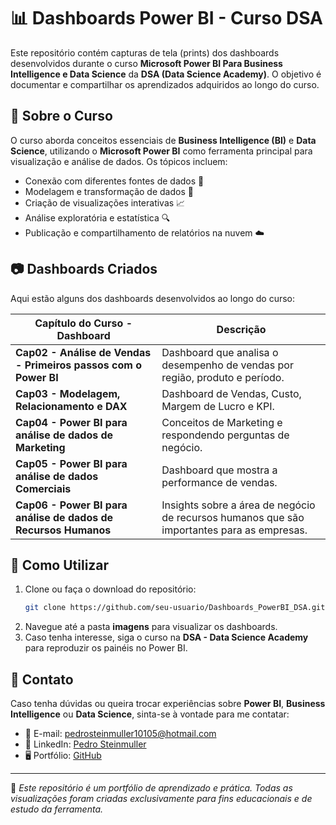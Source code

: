 # 📊 Dashboards Power BI - Curso DSA

Este repositório contém capturas de tela (prints) dos dashboards desenvolvidos durante o curso **Microsoft Power BI Para Business Intelligence e Data Science** da **DSA (Data Science Academy)**. O objetivo é documentar e compartilhar os aprendizados adquiridos ao longo do curso.

## 📌 Sobre o Curso
O curso aborda conceitos essenciais de **Business Intelligence (BI)** e **Data Science**, utilizando o **Microsoft Power BI** como ferramenta principal para visualização e análise de dados. Os tópicos incluem:

- Conexão com diferentes fontes de dados 📂
- Modelagem e transformação de dados 🔄
- Criação de visualizações interativas 📈
- Análise exploratória e estatística 🔍
- Publicação e compartilhamento de relatórios na nuvem ☁️

## 📷 Dashboards Criados
Aqui estão alguns dos dashboards desenvolvidos ao longo do curso:

| Capítulo do Curso - Dashboard | Descrição |
|-----------|-----------|
|**Cap02 - Análise de Vendas - Primeiros passos com o Power BI** | Dashboard que analisa o desempenho de vendas por região, produto e período. |
|**Cap03 - Modelagem, Relacionamento e DAX** | Dashboard de Vendas, Custo, Margem de Lucro e KPI. |
|**Cap04 - Power BI para análise de dados de Marketing** | Conceitos de Marketing e respondendo perguntas de negócio. |
|**Cap05 - Power BI para análise de dados Comerciais** | Dashboard que mostra a performance de vendas. |
|**Cap06 - Power BI para análise de dados de Recursos Humanos** | Insights sobre a área de negócio de recursos humanos que são importantes para as empresas. |


## 🚀 Como Utilizar
1. Clone ou faça o download do repositório:
   ```sh
   git clone https://github.com/seu-usuario/Dashboards_PowerBI_DSA.git
   ```
2. Navegue até a pasta **imagens** para visualizar os dashboards.
3. Caso tenha interesse, siga o curso na **DSA - Data Science Academy** para reproduzir os painéis no Power BI.

## 📢 Contato
Caso tenha dúvidas ou queira trocar experiências sobre **Power BI**, **Business Intelligence** ou **Data Science**, sinta-se à vontade para me contatar:

- 📧 E-mail: pedrosteinmuller10105@hotmail.com
- 💼 LinkedIn: [Pedro Steinmuller](https://www.linkedin.com/in/pedrosteinmuller)
- 🖥️ Portfólio: [GitHub](https://github.com/pedrosteinmuller)

---

🔹 *Este repositório é um portfólio de aprendizado e prática. Todas as visualizações foram criadas exclusivamente para fins educacionais e de estudo da ferramenta.*
```
